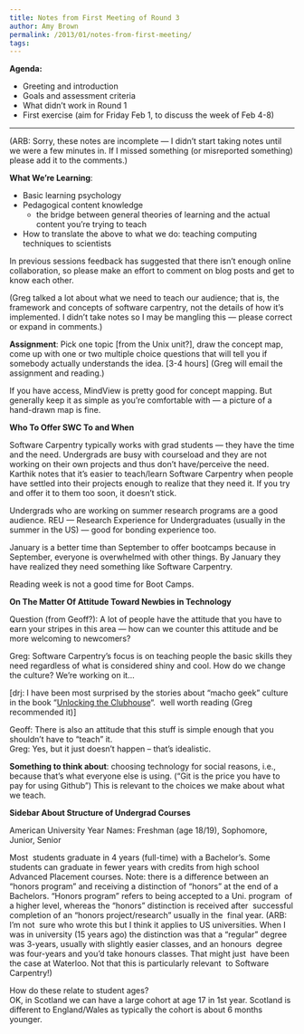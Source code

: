 ```yaml
---
title: Notes from First Meeting of Round 3
author: Amy Brown
permalink: /2013/01/notes-from-first-meeting/
tags:
---
```

**Agenda:**

*   Greeting and introduction
*   Goals and assessment criteria
*   What didn&#8217;t work in Round 1
*   First exercise (aim for Friday Feb 1, to discuss the week of Feb 4-8)

* * *

(ARB: Sorry, these notes are incomplete — I didn&#8217;t start taking notes until we were a few minutes in. If I missed something (or misreported something) please add it to the comments.)

**What We&#8217;re Learning**:

*   Basic learning psychology
*   Pedagogical content knowledge 
    *   the bridge between general theories of learning and the actual content you&#8217;re trying to teach
*   How to translate the above to what we do: teaching computing techniques to scientists

In previous sessions feedback has suggested that there isn&#8217;t enough online collaboration, so please make an effort to comment on blog posts and get to know each other.

(Greg talked a lot about what we need to teach our audience; that is, the framework and concepts of software carpentry, not the details of how it&#8217;s implemented. I didn&#8217;t take notes so I may be mangling this — please correct or expand in comments.)

**Assignment**: Pick one topic \[from the Unix unit?], draw the concept map, come up with one or two multiple choice questions that will tell you if somebody actually understands the idea. [3-4 hours\] (Greg will email the assignment and reading.)

If you have access, MindView is pretty good for concept mapping. But generally keep it as simple as you&#8217;re comfortable with — a picture of a hand-drawn map is fine.

**Who To Offer SWC To and When**

Software Carpentry typically works with grad students — they have the time and the need. Undergrads are busy with courseload and they are not working on their own projects and thus don&#8217;t have/perceive the need. Karthik notes that it&#8217;s easier to teach/learn Software Carpentry when people have settled into their projects enough to realize that they need it. If you try and offer it to them too soon, it doesn&#8217;t stick.

Undergrads who are working on summer research programs are a good audience. REU — Research Experience for Undergraduates (usually in the summer in the US) — good for bonding experience too.

January is a better time than September to offer bootcamps because in  September, everyone is overwhelmed with other things. By January they  have realized they need something like Software Carpentry.

Reading week is not a good time for Boot Camps.

**On The Matter Of Attitude Toward Newbies in Technology**

Question (from Geoff?): A lot of people have the attitude that you have to earn your stripes in this area — how can we counter this attitude and be more welcoming to newcomers?

Greg: Software Carpentry&#8217;s focus is on teaching people the basic skills they need regardless of what is considered shiny and cool. How do we change the culture? We&#8217;re working on it&#8230;

[drj: I have been most surprised by the stories about &#8220;macho geek&#8221; culture in the book &#8220;[Unlocking the Clubhouse][1]&#8220;.  well worth reading (Greg recommended it)]

Geoff: There is also an attitude that this stuff is simple enough that you shouldn&#8217;t have to &#8220;teach&#8221; it.  
Greg: Yes, but it just doesn&#8217;t happen &#8211; that&#8217;s idealistic.

**Something to think about**: choosing technology for social reasons, i.e., because that&#8217;s what everyone else is using. (&#8220;Git is the price you have to pay for using Github&#8221;) This is relevant to the choices we make about what we teach.

**Sidebar About Structure of Undergrad Courses**

American University Year Names: Freshman (age 18/19), Sophomore, Junior, Senior

Most  students graduate in 4 years (full-time) with a Bachelor&#8217;s. Some  students can graduate in fewer years with credits from high school  Advanced Placement courses. Note: there is a difference between an  &#8220;honors program&#8221; and receiving a distinction of &#8220;honors&#8221; at the end of a  Bachelors. &#8220;Honors program&#8221; refers to being accepted to a Uni. program  of a higher level, whereas the &#8220;honors&#8221; distinction is received after  successful completion of an &#8220;honors project/research&#8221; usually in the  final year. (ARB: I&#8217;m not  sure who wrote this but I think it applies to US universities. When I  was in university (15 years ago) the distinction was that a &#8220;regular&#8221; degree was 3-years, usually with slightly easier classes, and an honours  degree was four-years and you&#8217;d take honours classes. That might just  have been the case at Waterloo. Not that this is particularly relevant  to Software Carpentry!)

How do these relate to student ages?  
OK, in Scotland we can have a large cohort at age 17 in 1st year. Scotland is different to England/Wales as typically the cohort is about 6 months younger.

 [1]: http://www.amazon.com/Unlocking-Clubhouse-Computing-Jane-Margolis/dp/0262632691
